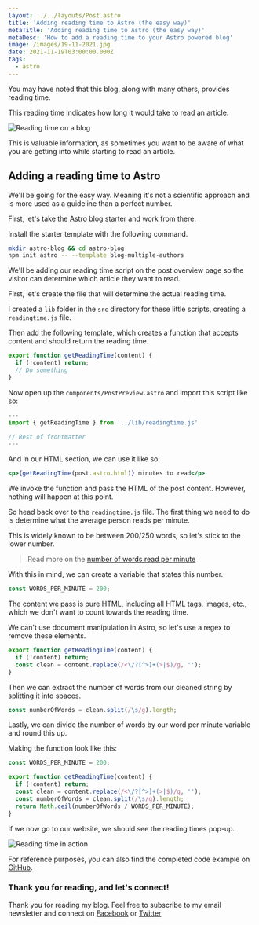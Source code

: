 ```yaml
---
layout: ../../layouts/Post.astro
title: 'Adding reading time to Astro (the easy way)'
metaTitle: 'Adding reading time to Astro (the easy way)'
metaDesc: 'How to add a reading time to your Astro powered blog'
image: /images/19-11-2021.jpg
date: 2021-11-19T03:00:00.000Z
tags:
  - astro
---
```


You may have noted that this blog, along with many others, provides reading time.

This reading time indicates how long it would take to read an article.

![Reading time on a blog](https://cdn.hashnode.com/res/hashnode/image/upload/v1636348952789/5aUrwl586.png)

This is valuable information, as sometimes you want to be aware of what you are getting into while starting to read an article.

## Adding a reading time to Astro

We'll be going for the easy way. Meaning it's not a scientific approach and is more used as a guideline than a perfect number.

First, let's take the Astro blog starter and work from there.

Install the starter template with the following command.

```bash
mkdir astro-blog && cd astro-blog
npm init astro -- --template blog-multiple-authors
```

We'll be adding our reading time script on the post overview page so the visitor can determine which article they want to read.

First, let's create the file that will determine the actual reading time.

I created a `lib` folder in the `src` directory for these little scripts, creating a `readingtime.js` file.

Then add the following template, which creates a function that accepts content and should return the reading time.

```js
export function getReadingTime(content) {
  if (!content) return;
  // Do something
}
```

Now open up the `components/PostPreview.astro` and import this script like so:

```jsx
---
import { getReadingTime } from '../lib/readingtime.js'

// Rest of frontmatter
---
```

And in our HTML section, we can use it like so:

```jsx
<p>{getReadingTime(post.astro.html)} minutes to read</p>
```

We invoke the function and pass the HTML of the post content.
However, nothing will happen at this point.

So head back over to the `readingtime.js` file.
The first thing we need to do is determine what the average person reads per minute.

This is widely known to be between 200/250 words, so let's stick to the lower number.

> Read more on the [number of words read per minute](https://irisreading.com/what-is-the-average-reading-speed/)

With this in mind, we can create a variable that states this number.

```js
const WORDS_PER_MINUTE = 200;
```

The content we pass is pure HTML, including all HTML tags, images, etc., which we don't want to count towards the reading time.

We can't use document manipulation in Astro, so let's use a regex to remove these elements.

```js
export function getReadingTime(content) {
  if (!content) return;
  const clean = content.replace(/<\/?[^>]+(>|$)/g, '');
}
```

Then we can extract the number of words from our cleaned string by splitting it into spaces.

```js
const numberOfWords = clean.split(/\s/g).length;
```

Lastly, we can divide the number of words by our word per minute variable and round this up.

Making the function look like this:

```js
const WORDS_PER_MINUTE = 200;

export function getReadingTime(content) {
  if (!content) return;
  const clean = content.replace(/<\/?[^>]+(>|$)/g, '');
  const numberOfWords = clean.split(/\s/g).length;
  return Math.ceil(numberOfWords / WORDS_PER_MINUTE);
}
```

If we now go to our website, we should see the reading times pop-up.

![Reading time in action](https://cdn.hashnode.com/res/hashnode/image/upload/v1636350382816/JTV8mwC-l.png)

For reference purposes, you can also find the completed code example on [GitHub](https://github.com/rebelchris/astro-reading-time).

### Thank you for reading, and let's connect!

Thank you for reading my blog. Feel free to subscribe to my email newsletter and connect on [Facebook](https://www.facebook.com/DailyDevTipsBlog) or [Twitter](https://twitter.com/DailyDevTips1)

